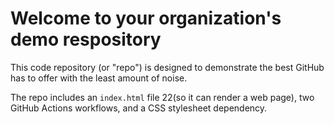 # Welcome to your organization's demo respository
This code repository (or "repo") is designed to demonstrate the best GitHub has to offer with the least amount of noise.

The repo includes an `index.html` file 22(so it can render a web page), two GitHub Actions workflows, and a CSS stylesheet dependency.
